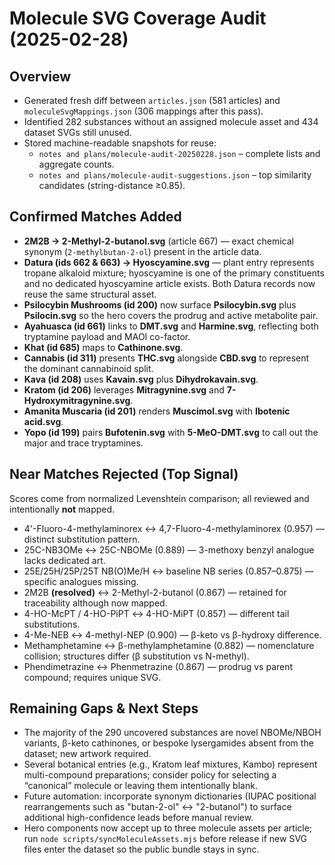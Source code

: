 # Molecule SVG Coverage Audit (2025-02-28)

## Overview
- Generated fresh diff between `articles.json` (581 articles) and `moleculeSvgMappings.json` (306 mappings after this pass).
- Identified 282 substances without an assigned molecule asset and 434 dataset SVGs still unused.
- Stored machine-readable snapshots for reuse:
  - `notes and plans/molecule-audit-20250228.json` – complete lists and aggregate counts.
  - `notes and plans/molecule-audit-suggestions.json` – top similarity candidates (string-distance ≥0.85).

## Confirmed Matches Added
- **2M2B → 2-Methyl-2-butanol.svg** (article 667) — exact chemical synonym (`2-methylbutan-2-ol`) present in the article data.
- **Datura (ids 662 & 663) → Hyoscyamine.svg** — plant entry represents tropane alkaloid mixture; hyoscyamine is one of the primary constituents and no dedicated hyoscyamine article exists. Both Datura records now reuse the same structural asset.
- **Psilocybin Mushrooms (id 200)** now surface **Psilocybin.svg** plus **Psilocin.svg** so the hero covers the prodrug and active metabolite pair.
- **Ayahuasca (id 661)** links to **DMT.svg** and **Harmine.svg**, reflecting both tryptamine payload and MAOI co-factor.
- **Khat (id 685)** maps to **Cathinone.svg**.
- **Cannabis (id 311)** presents **THC.svg** alongside **CBD.svg** to represent the dominant cannabinoid split.
- **Kava (id 208)** uses **Kavain.svg** plus **Dihydrokavain.svg**.
- **Kratom (id 206)** leverages **Mitragynine.svg** and **7-Hydroxymitragynine.svg**.
- **Amanita Muscaria (id 201)** renders **Muscimol.svg** with **Ibotenic acid.svg**.
- **Yopo (id 199)** pairs **Bufotenin.svg** with **5-MeO-DMT.svg** to call out the major and trace tryptamines.

## Near Matches Rejected (Top Signal)
Scores come from normalized Levenshtein comparison; all reviewed and intentionally **not** mapped.
- 4'-Fluoro-4-methylaminorex ↔ 4,7-Fluoro-4-methylaminorex (0.957) — distinct substitution pattern.
- 25C-NB3OMe ↔ 25C-NBOMe (0.889) — 3-methoxy benzyl analogue lacks dedicated art.
- 25E/25H/25P/25T NB(O)Me/H ↔ baseline NB series (0.857–0.875) — specific analogues missing.
- 2M2B **(resolved)** ↔ 2-Methyl-2-butanol (0.867) — retained for traceability although now mapped.
- 4-HO-McPT / 4-HO-PiPT ↔ 4-HO-MiPT (0.857) — different tail substitutions.
- 4-Me-NEB ↔ 4-methyl-NEP (0.900) — β-keto vs β-hydroxy difference.
- Methamphetamine ↔ β-methylamphetamine (0.882) — nomenclature collision; structures differ (β substitution vs N-methyl).
- Phendimetrazine ↔ Phenmetrazine (0.867) — prodrug vs parent compound; requires unique SVG.

## Remaining Gaps & Next Steps
- The majority of the 290 uncovered substances are novel NBOMe/NBOH variants, β-keto cathinones, or bespoke lysergamides absent from the dataset; new artwork required.
- Several botanical entries (e.g., Kratom leaf mixtures, Kambo) represent multi-compound preparations; consider policy for selecting a “canonical” molecule or leaving them intentionally blank.
- Future automation: incorporate synonym dictionaries (IUPAC positional rearrangements such as "butan-2-ol" ↔ "2-butanol") to surface additional high-confidence leads before manual review.
- Hero components now accept up to three molecule assets per article; run `node scripts/syncMoleculeAssets.mjs` before release if new SVG files enter the dataset so the public bundle stays in sync.
